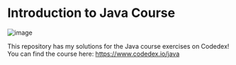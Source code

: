 # Introduction to Java Course

![image](https://github.com/user-attachments/assets/382e1e2b-ffc9-47fe-b4f9-6a14663b080b)

This repository has my solutions for the Java course exercises on Codedex!
You can find the course here: https://www.codedex.io/java
